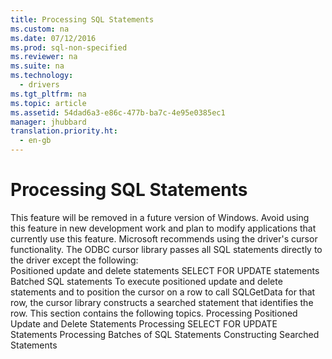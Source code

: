```yaml
---
title: Processing SQL Statements
ms.custom: na
ms.date: 07/12/2016
ms.prod: sql-non-specified
ms.reviewer: na
ms.suite: na
ms.technology: 
  - drivers
ms.tgt_pltfrm: na
ms.topic: article
ms.assetid: 54dad6a3-e86c-477b-ba7c-4e95e0385ec1
manager: jhubbard
translation.priority.ht: 
  - en-gb
---
```

# Processing SQL Statements
<?xml version="1.0" encoding="utf-8"?>
<developerReferenceWithoutSyntaxDocument xmlns="http://ddue.schemas.microsoft.com/authoring/2003/5" xmlns:xlink="http://www.w3.org/1999/xlink" xmlns:xsi="http://www.w3.org/2001/XMLSchema-instance" xsi:schemaLocation="http://ddue.schemas.microsoft.com/authoring/2003/5 http://dduestorage.blob.core.windows.net/ddueschema/developer.xsd">
  <introduction>
    <alert class="important">
      <para>This feature will be removed in a future version of Windows. Avoid using this feature in new development work and plan to modify applications that currently use this feature. Microsoft recommends using the driver's cursor functionality.</para>
    </alert>
    <para>The ODBC cursor library passes all SQL statements directly to the driver except the following:  </para>
  </introduction>
  <section>
    <content>
      <list class="bullet">
        <listItem>
          <para>Positioned update and delete statements</para>
        </listItem>
        <listItem>
          <para>
            <legacyBold>SELECT FOR UPDATE </legacyBold>statements</para>
        </listItem>
        <listItem>
          <para>Batched SQL statements</para>
        </listItem>
      </list>
      <para>To execute positioned update and delete statements and to position the cursor on a row to call <legacyBold>SQLGetData</legacyBold> for that row, the cursor library constructs a searched statement that identifies the row.</para>
      <para>This section contains the following topics.  </para>
      <list class="bullet">
        <listItem>
          <para>
            <legacyLink xlink:href="2975dd97-48e6-4d0a-a9c7-40759a7d94c8">Processing Positioned Update and Delete Statements</legacyLink>
          </para>
        </listItem>
        <listItem>
          <para>
            <legacyLink xlink:href="8d2e79a4-5daf-458e-a536-d8b6e588753e">Processing SELECT FOR UPDATE Statements</legacyLink>
          </para>
        </listItem>
        <listItem>
          <para>
            <legacyLink xlink:href="04b93ef9-11de-47a3-8bd8-ba963c42f182">Processing Batches of SQL Statements</legacyLink>
          </para>
        </listItem>
        <listItem>
          <para>
            <legacyLink xlink:href="e429254c-c43f-4fbf-98b2-5f1ed53501ff">Constructing Searched Statements</legacyLink>
          </para>
        </listItem>
      </list>
    </content>
  </section>
  <relatedTopics />
</developerReferenceWithoutSyntaxDocument>